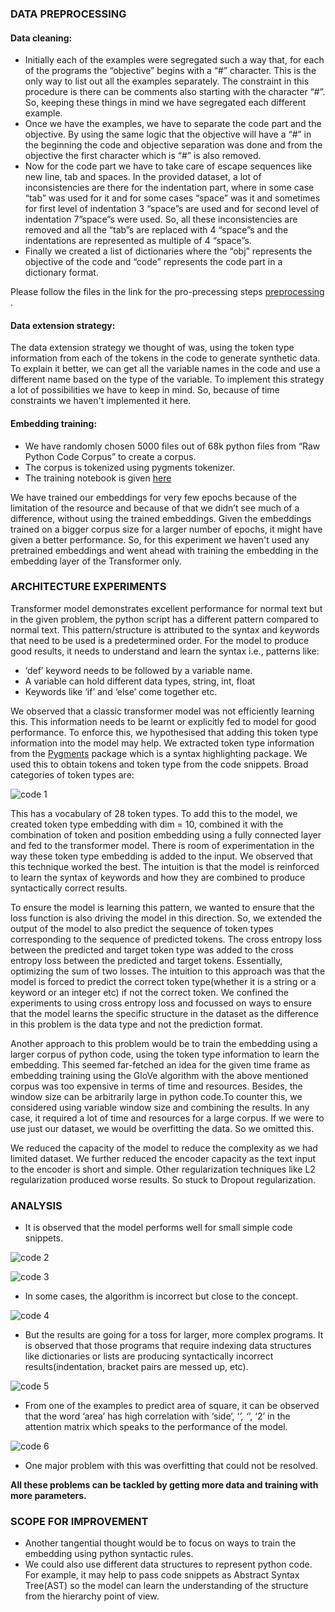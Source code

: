 ### DATA PREPROCESSING
#### Data cleaning:
* Initially each of the examples were segregated such a way that, for each of the programs the “objective” begins with a “#” character. This is the only way to list out all the examples separately. The constraint in this procedure is there can be comments also starting with the character “#”. So, keeping these things in mind we have segregated each different example.
* Once we have the examples, we have to separate the code part and the objective. By using the same logic that the objective will have a “#” in the beginning the code and objective separation was done and from the objective the first character which is “#” is also removed.
* Now for the code part we have to take care of escape sequences like new line, tab and spaces. In the provided dataset, a lot of inconsistencies are there for the indentation part, where in some case “tab” was used for it and for some cases “space” was it and sometimes for first level of indentation 3 “space”s are used and for second level of indentation 7”space”s were used. So, all these inconsistencies are removed and all the “tab”s are replaced with 4 “space”s and the indentations are represented as multiple of 4 “space”s.
* Finally we created a list of dictionaries where the “obj” represents the objective of the code and “code” represents the code part in a dictionary format.


Please follow the files in the link for the pro-precessing steps [preprocessing](https://github.com/rubelchowdhury20/END-NLP/tree/master/codes/session-14/data%20preprocessing) .

#### Data extension strategy:
The data extension strategy we thought of was, using the token type information from each of the tokens in the code to generate synthetic data. To explain it better, we can get all the variable names in the code and use a different name based on the type of the variable. To implement this strategy a lot of possibilities we have to keep in mind. So, because of time constraints we haven't implemented it here.

#### Embedding training:
* We have randomly chosen 5000 files out of 68k python files from “Raw Python Code Corpus” to create a corpus.
* The corpus is tokenized using pygments tokenizer.
* The training notebook is given [here](https://github.com/rubelchowdhury20/END-NLP/blob/master/codes/session-14/glove%20embedding%20training.ipynb)


We have trained our embeddings for very few epochs because of the limitation of the resource and because of that we didn’t see much of a difference, without using the trained embeddings. Given the embeddings trained on a bigger corpus size for a larger number of epochs, it might have given a better performance. So, for this experiment we haven't used any pretrained embeddings and went ahead with training the embedding in the embedding layer of the Transformer only.


### ARCHITECTURE EXPERIMENTS
Transformer model demonstrates excellent performance for normal text but in the given problem, the python script has a different pattern compared to normal text. This pattern/structure is attributed to the syntax and keywords that need to be used is a predetermined order. 
For the model to produce good results, it needs to understand and learn the syntax i.e., patterns like: 
* ‘def’ keyword needs to be followed by a variable name. 
* A variable can hold different data types, string, int, float
* Keywords like ‘if’ and ‘else’ come together etc.

We observed that a classic transformer model was not efficiently learning this. This information needs to be learnt or explicitly fed to model for good performance. To enforce this, we hypothesised that adding this token type information into the model may help. We extracted  token type information from the [Pygments](https://pygments.org/) package which is a syntax highlighting package. We used this to obtain tokens and token type from the code snippets. Broad categories of token types are:

![code 1](https://i.imgur.com/4402wr8.png)

This has a vocabulary of 28 token types. To add this to the model, we created token type embedding with dim = 10, combined it with the combination of token and position embedding using a fully connected layer and fed to the transformer model. There is room of experimentation in the way these token type embedding is added to the input. We observed that this technique worked the best. The intuition is that the model is reinforced to learn the syntax of keywords and how they are combined to produce syntactically correct results.

To ensure the model is learning this pattern, we wanted to ensure that the loss function is also driving the model in this direction. So, we extended the output of the model to also predict the sequence of token types corresponding to the sequence of predicted tokens. The cross entropy loss between the predicted and target token type was added to the cross entropy loss between the  predicted and target tokens. Essentially, optimizing the sum of two losses. The intuition to this approach was that the model is forced to predict the correct token type(whether it is a string or a keyword or an integer etc) if not the correct token. We confined the experiments to using cross entropy loss and focussed on ways to ensure that the model learns the specific structure in the dataset as the difference in this problem is the data type and not the prediction format.

Another approach to this problem would be to train the embedding using a larger corpus of python code, using the token type information to learn the embedding. This seemed far-fetched an idea for the given time frame as embedding training using the GloVe algorithm with the above mentioned corpus was too expensive in terms of time and resources. Besides, the window size can be arbitrarily large in python code.To counter this, we considered using variable window size and combining the results. In any case, it required a lot of time and resources for a large corpus. If we were to use just our dataset, we would be overfitting the data. So we omitted this.

We reduced the capacity of the model to reduce the complexity as we had limited dataset. We further reduced the encoder capacity as the text input to the encoder is short and simple. Other regularization techniques like L2 regularization produced worse results. So stuck to Dropout regularization.

### ANALYSIS
* It is observed that the model performs well for small simple code snippets.

![code 2](https://i.imgur.com/30sbGqf.png)

![code 3](https://i.imgur.com/DnWm6uM.png)

* In some cases, the algorithm is incorrect but close to the concept.

![code 4](https://i.imgur.com/kkH4wMe.png)

* But the results are going for a toss for larger, more complex programs. It is observed that those programs that require indexing data structures like dictionaries or lists are producing syntactically incorrect results(indentation, bracket pairs are messed up, etc). 

![code 5](https://i.imgur.com/qsvyxpD.png)

* From one of the examples to predict area of square, it can be observed that the word ‘area’ has high correlation with ‘side’, ‘*’, ‘*’, ‘2’ in the attention matrix which speaks to the performance of the model.

![code 6](https://i.imgur.com/gWc6b0a.png)

* One major problem with this was overfitting that could not be resolved.

**All these problems can be tackled by getting more data and training with more parameters.**

### SCOPE FOR IMPROVEMENT

* Another tangential thought would be to focus on ways to train the embedding using python syntactic rules.
* We could also use different data structures to represent python code. For example, it may help to pass code snippets as Abstract Syntax Tree(AST) so the model can learn the understanding of the structure from the hierarchy point of view.







